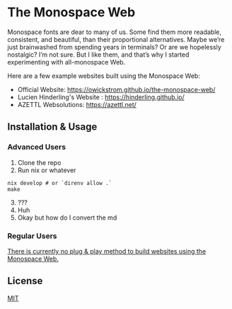 # The Monospace Web

Monospace fonts are dear to many of us. Some find them more readable, consistent, and beautiful, than their proportional alternatives. Maybe we’re just brainwashed from spending years in terminals? Or are we hopelessly nostalgic? I’m not sure. But I like them, and that’s why I started experimenting with all-monospace Web.

Here are a few example websites built using the Monospace Web:
* Official Website: https://owickstrom.github.io/the-monospace-web/
* Lucien Hinderling's Website : https://hinderling.github.io/
* AZETTL Websolutions: https://azettl.net/

## Installation & Usage

### Advanced Users
1. Clone the repo
2. Run nix or whatever
```
nix develop # or `direnv allow .`
make
```

3. ???
4. Huh
5. Okay but how do I convert the md

### Regular Users
[There is currently no plug & play method to build websites using the Monospace Web.](https://pbs.twimg.com/media/GYWlOmEXQAA9nWF?format=png&name=small)

## License

[MIT](LICENSE.md)
